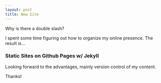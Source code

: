 ```yaml
---
layout: post
title: New Site
---
```


Why is there a double slash?

I spent some time figuring out how to organize my online presence. The result is... 

### Static Sites on Github Pages w/ Jekyll

Looking forward to the advantages, mainly version control of my content.

Thanks!
